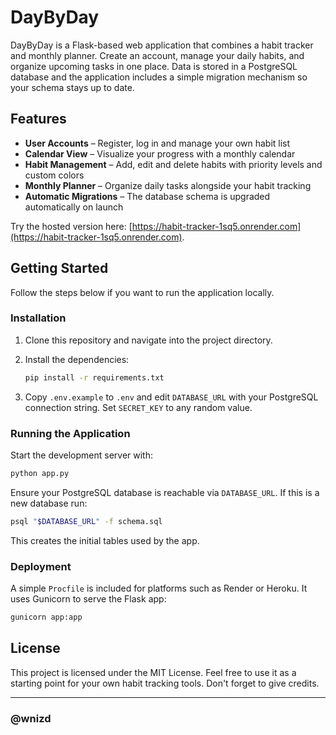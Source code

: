 # DayByDay

DayByDay is a Flask-based web application that combines a habit tracker and monthly planner. Create an account, manage your daily habits, and organize upcoming tasks in one place. Data is stored in a PostgreSQL database and the application includes a simple migration mechanism so your schema stays up to date.

## Features

- **User Accounts** – Register, log in and manage your own habit list
- **Calendar View** – Visualize your progress with a monthly calendar
- **Habit Management** – Add, edit and delete habits with priority levels and custom colors
- **Monthly Planner** – Organize daily tasks alongside your habit tracking
- **Automatic Migrations** – The database schema is upgraded automatically on launch

Try the hosted version here: [https://habit-tracker-1sq5.onrender.com](https://habit-tracker-1sq5.onrender.com).

## Getting Started

Follow the steps below if you want to run the application locally.

### Installation

1. Clone this repository and navigate into the project directory.
2. Install the dependencies:

   ```bash
   pip install -r requirements.txt
   ```

3. Copy `.env.example` to `.env` and edit `DATABASE_URL` with your PostgreSQL connection string. Set `SECRET_KEY` to any random value.

### Running the Application

Start the development server with:

```bash
python app.py
```

Ensure your PostgreSQL database is reachable via `DATABASE_URL`. If this is a new database run:

```bash
psql "$DATABASE_URL" -f schema.sql
```

This creates the initial tables used by the app.

### Deployment

A simple `Procfile` is included for platforms such as Render or Heroku. It uses Gunicorn to serve the Flask app:

```bash
gunicorn app:app
```

## License

This project is licensed under the MIT License. Feel free to use it as a starting point for your own habit tracking tools. Don't forget to give credits.

---

### @wnizd

